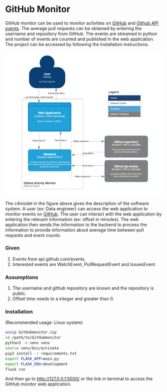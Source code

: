 # GitHub Monitor

GitHub monitor can be used to monitor activities on [GitHub](https://github.com/) and [Github API events](https://api.github.com/events).
The average pull requests can be obtained by entering the username and repository from GitHub. 
The events are streamed in python and number of events are counted and published in the web application. 
The project can be accessed by following the Installation instructions.

![c4model](c4model.png)

The c4model in the figure above gives the description of the software system. A user (ex: Data engineer) can access the
web application to monitor events on [GitHub](https://github.com). The user can interact with the web application by entering
the relevant information (ex: offset in minutes). The web application then sends the information to the backend to process 
the information to provide information about average time between pull requests and event counts.

### Given
1. Events from api.github.com/events.
2. Interested events are WatchEvent, PullRequestEvent and IssuesEvent.

### Assumptions
1. The username and github repository are known and the repository is public.
2. Offset time needs to a integer and greater than 0.

### Installation
(Recommended usage: Linux system)
```bash
unzip GitHubmonitor.zip
cd /path/to/GitHubmonitor
python3 -m venv venv
source venv/bin/activate
pip3 install -r requirements.txt
export FLASK_APP=main.py
export FLASK_ENV=development
flask run
```
And then go to http://127.0.0.1:5000/ or the link in terminal to access the GitHub monitor web application.


